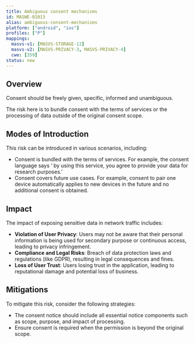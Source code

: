 ```yaml
---
title: Ambiguous consent mechanisms
id: MASWE-01013
alias: ambiguous-consent-mechanisms
platform: ["android", "ios"]
profiles: ["P"]
mappings:
  masvs-v1: [MASVS-STORAGE-12]
  masvs-v2: [MASVS-PRIVACY-3, MASVS-PRIVACY-4]
  cwe: [359]
status: new
---
```


## Overview
Consent should be freely given, specific, informed and unambiguous.

The risk here is to bundle consent with the terms of services or the processing of data outside of the original consent scope. 


## Modes of Introduction

This risk can be introduced in various scenarios, including:

- Consent is bundled with the terms of services. For example, the consent language says ‘ by using this service, you agree to provide your data for research purposes.’
- Consent covers future use cases. For example, consent to pair one device automatically applies to new devices in the future and no additional consent is obtained. 



## Impact

The impact of exposing sensitive data in network traffic includes:

- **Violation of User Privacy**: Users may not be aware that their personal information is being used for secondary purpose or continuous access, leading to privacy infringement.
- **Compliance and Legal Risks**: Breach of data protection laws and regulations (like GDPR), resulting in legal consequences and fines.
- **Loss of User Trust**: Users losing trust in the application, leading to reputational damage and potential loss of business.

## Mitigations

To mitigate this risk, consider the following strategies:

- The consent notice should include all essential notice components such as scope, purpose, and impact of processing.
- Ensure consent is required when the permission is beyond the original scope. 

